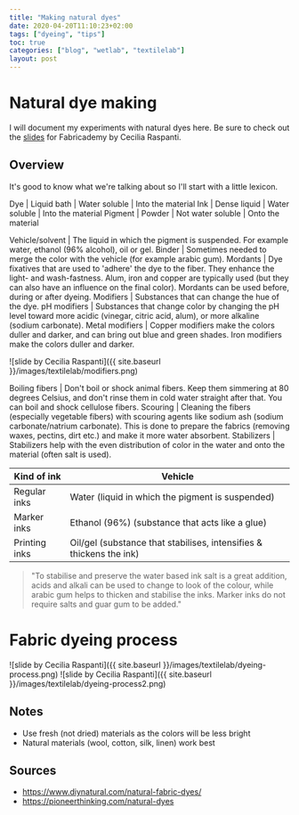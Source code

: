 ```yaml
---
title: "Making natural dyes"
date: 2020-04-20T11:10:23+02:00
tags: ["dyeing", "tips"]
toc: true
categories: ["blog", "wetlab", "textilelab"]
layout: post
---
```


# Natural dye making
I will document my experiments with natural dyes here. Be sure to check out the [slides](https://drive.google.com/file/d/1Ar8j0cJntsFiBxdnrhqTA_9lgDDzB1Wg/view) for Fabricademy by Cecilia Raspanti.

## Overview
It's good to know what we're talking about so I'll start with a little lexicon.

Dye | Liquid bath | Water soluble | Into the material
Ink | Dense liquid | Water soluble | Into the material
Pigment | Powder | Not water soluble | Onto the material

Vehicle/solvent | The liquid in which the pigment is suspended. For example water, ethanol (96% alcohol), oil or gel.
Binder | Sometimes needed to merge the color with the vehicle (for example arabic gum).
Mordants | Dye fixatives that are used to 'adhere' the dye to the fiber. They enhance the light- and wash-fastness. Alum, iron and copper are typically used (but they can also have an influence on the final color). Mordants can be used before, during or after dyeing.
Modifiers | Substances that can change the hue of the dye. 
pH modifiers | Substances that change color by changing the pH level toward more acidic (vinegar, citric acid, alum), or more alkaline (sodium carbonate).
Metal modifiers | Copper modifiers make the colors duller and darker, and can bring out blue and green shades. Iron modifiers make the colors duller and darker.

![slide by Cecilia Raspanti]({{ site.baseurl }}/images/textilelab/modifiers.png)

Boiling fibers | Don't boil or shock animal fibers. Keep them simmering at 80 degrees Celsius, and don't rinse them in cold water straight after that. You can boil and shock cellulose fibers.
Scouring | Cleaning the fibers (especially vegetable fibers) with scouring agents like sodium ash (sodium carbonate/natrium carbonate). This is done to prepare the fabrics (removing waxes, pectins, dirt etc.) and make it more water absorbent.
Stabilizers | Stabilizers help with the even distribution of color in the water and onto the material (often salt is used).


<div markdown="1" class="row-2">

</div>

Kind of ink | Vehicle
--- | ---
Regular inks | Water (liquid in which the pigment is suspended)
Marker inks | Ethanol (96%) (substance that acts like a glue)
Printing inks | Oil/gel (substance that stabilises, intensifies & thickens the ink) 

>"To stabilise and preserve the water based ink salt is a great addition, acids and alkali can be used to change to look of the colour, while arabic gum helps to thicken and stabilise the inks. Marker inks do not require salts and guar gum to be added."

# Fabric dyeing process
![slide by Cecilia Raspanti]({{ site.baseurl }}/images/textilelab/dyeing-process.png)
![slide by Cecilia Raspanti]({{ site.baseurl }}/images/textilelab/dyeing-process2.png)

## Notes
- Use fresh (not dried) materials as the colors will be less bright
- Natural materials (wool, cotton, silk, linen) work best

## Sources
- <https://www.diynatural.com/natural-fabric-dyes/>
- <https://pioneerthinking.com/natural-dyes>